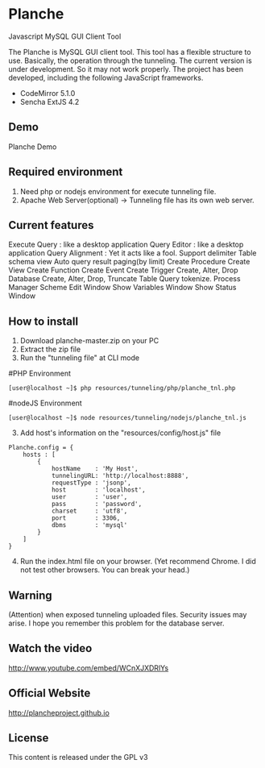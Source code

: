 Planche
=========

Javascript MySQL GUI Client Tool

The Planche is MySQL GUI client tool. This tool has a flexible structure to use. Basically, the operation through the tunneling.
The current version is under development. So it may not work properly. The project has been developed, including the following JavaScript frameworks.

- CodeMirror 5.1.0
- Sencha ExtJS 4.2

Demo
----
Planche Demo

Required environment
----
1. Need php or nodejs environment for execute tunneling file.
2. Apache Web Server(optional) -> Tunneling file has its own web server.


Current features
----
Execute Query : like a desktop application
Query Editor : like a desktop application
Query Alignment : Yet it acts like a fool.
Support delimiter
Table schema view
Auto query result paging(by limit)
Create Procedure
Create View
Create Function
Create Event
Create Trigger
Create, Alter, Drop Database
Create, Alter, Drop, Truncate Table
Query tokenize.
Process Manager
Scheme Edit Window
Show Variables Window
Show Status Window


How to install
----

1. Download planche-master.zip on your PC
2. Extract the zip file
2. Run the "tunneling file" at CLI mode

#PHP Environment
```
[user@localhost ~]$ php resources/tunneling/php/planche_tnl.php
```

#nodeJS Environment
```
[user@localhost ~]$ node resources/tunneling/nodejs/planche_tnl.js
```

3. Add host's information on the "resources/config/host.js" file

```
Planche.config = {
    hosts : [
        {
            hostName    : 'My Host',
            tunnelingURL: 'http://localhost:8888',
            requestType : 'jsonp',
            host        : 'localhost',
            user        : 'user',
            pass        : 'password',
            charset     : 'utf8',
            port        : 3306,
            dbms        : 'mysql'
        }
    ]
}
```

4. Run the index.html file on your browser.
   (Yet recommend Chrome. I did not test other browsers. You can break your head.)

Warning
----
(Attention) when exposed tunneling uploaded files. Security issues may arise. I hope you remember this problem for the database server.

Watch the video
----

http://www.youtube.com/embed/WCnXJXDRlYs

Official Website
----

http://plancheproject.github.io

License
----

This content is released under the GPL v3

[Planche Demo]:http://www.makewebapp.net/planche
[CodeMirror]:http://codemirror.net/
[Sencha ExtJS 4.2]:http://www.sencha.com/products/extjs/